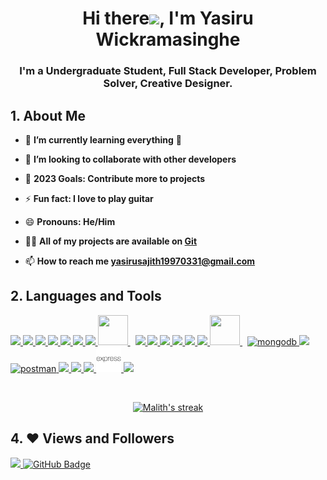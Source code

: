 <!-- <a href="#"><img width="100%" height="auto" src="https://i.imgur.com/iXuL1HG.png" height="175px"/></a> -->

<h1 align="center">Hi there<img src="https://raw.githubusercontent.com/MartinHeinz/MartinHeinz/master/wave.gif" width="30px">, I'm Yasiru Wickramasinghe </h1>
<h3 align="center">I'm a  Undergraduate Student, Full Stack Developer, Problem Solver, Creative Designer.</h3>


## **1. About Me**
- 🌱 **I’m currently learning everything** 🤣

- 👯 **I’m looking to collaborate with other developers**

- 🥅 **2023 Goals: Contribute more to  projects**

- ⚡ **Fun fact: I love to play guitar**

- 😄 **Pronouns: He/Him**

- 👨‍💻 **All of my projects are available on [ Git ]("https://github.com/YasiruWickramasinghe")**

- 📫 **How to reach me yasirusajith19970331@gmail.com**


## **2.  Languages and Tools**

<p align="left"> 
    <a href="https://www.java.com" target="_blank"> <img src="https://img.icons8.com/color/48/000000/java-coffee-cup-logo.png"/> </a>
    <a href="https://vuejs.org/" target="_blank"> <img src="https://img.icons8.com/color/48/000000/vue-js.png"/> </a>
    </a> 
    <a href="https://developer.mozilla.org/en-US/docs/Web/JavaScript" target="_blank"> <img src="https://img.icons8.com/color/48/000000/javascript.png"/> </a> 
    <a href="https://www.w3.org/html/" target="_blank"> <img src="https://img.icons8.com/color/48/000000/html-5.png"/> </a> 
    <a href="https://www.w3schools.com/css/" target="_blank"> <img src="https://img.icons8.com/color/48/000000/css3.png"/> </a> 
    <a href="https://getbootstrap.com" target="_blank"> <img src="https://img.icons8.com/color/48/000000/bootstrap.png"/> </a> 
    <a href="https://en.wikipedia.org/wiki/C%2B%2B" target="_blank"> <img src="https://img.icons8.com/color/48/000000/c-plus-plus-logo.png"/> </a> 
    <a style="padding-right:8px;" href="https://nodejs.org" target="_blank"> <img src="https://upload.wikimedia.org/wikipedia/commons/d/d9/Node.js_logo.svg" width="48" height="48"/> </a> 
    <a href="https://reactjs.org/" target="_blank"> <img src="https://img.icons8.com/color/48/000000/react-native.png"/> </a>
    <a href="https://docs.microsoft.com/en-us/dotnet/csharp/" target="_blank"> <img src="https://img.icons8.com/color/48/000000/c-sharp-logo.png"/> </a>
    <a href="https://www.microsoft.com/en-us/sql-server" target="_blank"> <img src="https://img.icons8.com/color/48/000000/microsoft-sql-server.png"/> </a>
    <a href="https://code.visualstudio.com/" target="_blank"> <img src="https://img.icons8.com/color/48/000000/visual-studio-code-2019.png"/> </a>
    <a href="https://visualstudio.microsoft.com/" target="_blank"> <img src="https://img.icons8.com/fluency/48/000000/visual-studio-2019.png"/> </a>
    <a href="https://www.php.net/" target="_blank"> <img src="https://img.icons8.com/fluency/48/000000/php.png"/> </a>
    <a style="padding-right:8px;" href="https://www.mysql.com/" target="_blank"> <img src="https://www.vectorlogo.zone/logos/mysql/mysql-official.svg" width="48" height="48"/> </a>
    <a href="https://www.mongodb.com/" target="_blank"> <img src="https://www.vectorlogo.zone/logos/mongodb/mongodb-icon.svg" alt="mongodb" width="48" height="48"/> </a> 
    <a href="https://firebase.google.com/" target="_blank"> <img src="https://img.icons8.com/color/48/000000/firebase.png"/> </a> 
    <a href="https://postman.com" target="_blank"> <img src="https://www.vectorlogo.zone/logos/getpostman/getpostman-icon.svg" alt="postman" width="45" height="45"/> </a>   
    <a href="https://git-scm.com/" target="_blank"> <img src="https://img.icons8.com/color/48/000000/git.png"/> </a> 
    <a href="https://flutter.dev/" target="_blank"> <img src="https://img.icons8.com/color/48/000000/flutter.png"/> </a> 
    <a href="https://developer.android.com/studio" target="_blank"> <img src="https://img.icons8.com/color/48/000000/android-studio--v3.png"/> </a>
    <a href="https://expressjs.com" target="_blank"> <img src="https://raw.githubusercontent.com/devicons/devicon/master/icons/express/express-original-wordmark.svg" alt="express" width="40" height="40"/> </a>
 <a href="https://www.json.org/json-en.html" target="_blank"> <img src="https://img.icons8.com/color/48/000000/json--v1.png"/></a>
</p>

<!-- [![React Badge](https://img.shields.io/badge/-React-61DBFB?style=for-the-badge&labelColor=black&logo=react&logoColor=61DBFB)](#)  [![Javascript Badge](https://img.shields.io/badge/-Javascript-F0DB4F?style=for-the-badge&labelColor=black&logo=javascript&logoColor=F0DB4F)](#) [![Typescript Badge](https://img.shields.io/badge/-Typescript-007acc?style=for-the-badge&labelColor=black&logo=typescript&logoColor=007acc)](#) [![Nodejs Badge](https://img.shields.io/badge/-Nodejs-3C873A?style=for-the-badge&labelColor=black&logo=node.js&logoColor=3C873A)](#) [![GraphQL Badge](https://img.shields.io/badge/-GraphQl-e535ab?style=for-the-badge&labelColor=black&logo=node.js&logoColor=e535ab)](#) -->
<br/>

<p align="center">
    <a href="https://github.com/YasiruWickramasinghe/github-readme-streak-stats">
        <img title="🔥 Get streak stats for your profile at git.io/streak-stats" alt="Malith's streak" src="https://github-readme-streak-stats.herokuapp.com/?user=YasiruWickramasinghe&theme=black-ice&hide_border=true&stroke=0000&background=060A0CD0"/>
    </a>
</p>


## **4. ❤ Views and Followers**
<a href="https://github.com/Meghna-DAS/github-profile-views-counter">
    <img src="https://komarev.com/ghpvc/?username=YasiruWickramasinghe">
</a>
<a href="https://github.com/YasiruWickramasinghe?tab=followers"><img src="https://img.shields.io/github/followers/YasiruWickramasinghe?label=Followers&style=social" alt="GitHub Badge"></a>
